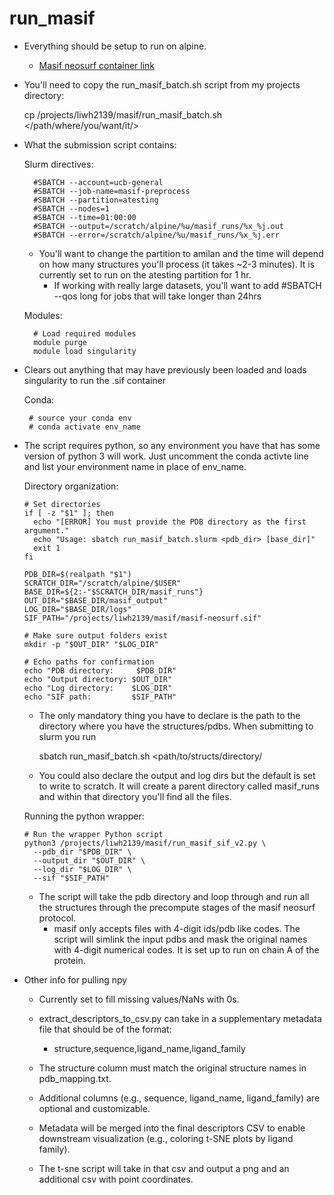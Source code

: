 # run_masif

- Everything should be setup to run on alpine.
	- [Masif neosurf container link](https://o365coloradoedu-my.sharepoint.com/:u:/g/personal/liwh2139_colorado_edu/EeNtrOuEF-dHm0l-KRWxSLEBABXxh7sGGzf-sWgCnkE46w?e=Z1KveP)
- You'll need to copy the run_masif_batch.sh script from my projects directory:

  cp /projects/liwh2139/masif/run_masif_batch.sh </path/where/you/want/it/>

- What the submission script contains:

  Slurm directives:

		#SBATCH --account=ucb-general
		#SBATCH --job-name=masif-preprocess
		#SBATCH --partition=atesting        
		#SBATCH --nodes=1
		#SBATCH --time=01:00:00		    
		#SBATCH --output=/scratch/alpine/%u/masif_runs/%x_%j.out
		#SBATCH --error=/scratch/alpine/%u/masif_runs/%x_%j.err

	- You'll want to change the partition to amilan and the time will depend on how many structures you'll process (it takes ~2-3 minutes). It is currently set to run on the atesting partition for 1 hr.
		- If working with really large datasets, you'll want to add #SBATCH --qos long for jobs that will take longer than 24hrs

	Modules:

		# Load required modules
		module purge
		module load singularity

 - Clears out anything that may have previously been loaded and loads singularity to run the .sif container

	Conda:

		# source your conda env
		# conda activate env_name

  - The script requires python, so any environment you have that has some version of python 3 will work. Just uncomment the conda activte line and list your environment name in place of env_name.

	Directory organization:

		# Set directories
		if [ -z "$1" ]; then
		  echo "[ERROR] You must provide the PDB directory as the first argument."
		  echo "Usage: sbatch run_masif_batch.slurm <pdb_dir> [base_dir]"
		  exit 1
		fi

		PDB_DIR=$(realpath "$1")
		SCRATCH_DIR="/scratch/alpine/$USER"
		BASE_DIR=${2:-"$SCRATCH_DIR/masif_runs"}
		OUT_DIR="$BASE_DIR/masif_output"
		LOG_DIR="$BASE_DIR/logs"
		SIF_PATH="/projects/liwh2139/masif/masif-neosurf.sif"

		# Make sure output folders exist
		mkdir -p "$OUT_DIR" "$LOG_DIR"

		# Echo paths for confirmation
		echo "PDB directory:     $PDB_DIR"
		echo "Output directory: $OUT_DIR"
		echo "Log directory:    $LOG_DIR"
		echo "SIF path:         $SIF_PATH"

	- The only mandatory thing you have to declare is the path to the directory where you have the structures/pdbs. When submitting to slurm you run 

		sbatch run_masif_batch.sh <path/to/structs/directory/

	- You could also declare the output and log dirs but the default is set to write to scratch. It will create a parent directory called masif_runs and within that directory you'll find all the files.

	Running the python wrapper:

		# Run the wrapper Python script
		python3 /projects/liwh2139/masif/run_masif_sif_v2.py \
		  --pdb_dir "$PDB_DIR" \
		  --output_dir "$OUT_DIR" \
		  --log_dir "$LOG_DIR" \
		  --sif "$SIF_PATH"

	- The script will take the pdb directory and loop through and run all the structures through the precompute stages of the masif neosurf protocol. 
		- masif only accepts files with 4-digit ids/pdb like codes. The script will simlink the input pdbs and mask the original names with 4-digit numerical codes. It is set up to run on chain A of the protein.

  - Other info for pulling npy 
	- Currently set to fill missing values/NaNs with 0s.
	
	- extract_descriptors_to_csv.py can take in a supplementary metadata file that should be of the format:
	
		- structure,sequence,ligand_name,ligand_family
	
	- The structure column must match the original structure names in pdb_mapping.txt.
	- Additional columns (e.g., sequence, ligand_name, ligand_family) are optional and customizable.
	- Metadata will be merged into the final descriptors CSV to enable downstream visualization (e.g., coloring t-SNE plots by ligand family).
	- The t-sne script will take in that csv and output a png and an additional csv with point coordinates.
